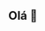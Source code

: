 ## Olá 👋

<!--
**izarisczik/Izarisczik** é um repositório ✨ _especial_ ✨ porque seu `README.md` (este arquivo) aparece em seu perfil do GitHub.

- 🔭 Atualmente estou trabalhando em projeto do vscode e github
- 🌱 Atualmente estou tentando usar o githun
- 👯 Procuro melhor em java script
- 🤔 Estou procurando ajudar os meus amigos
- 💬 Pergunte-me sobre o github
- 📫 Como entrar em contato comigo: izadora.risczik.oliveira@escola.pr.gov.br
- 😄 Pronomes: ela/dela
- ⚡ Curiosidade:Tenho 15 anos, sou estudante do cepb!

-->

